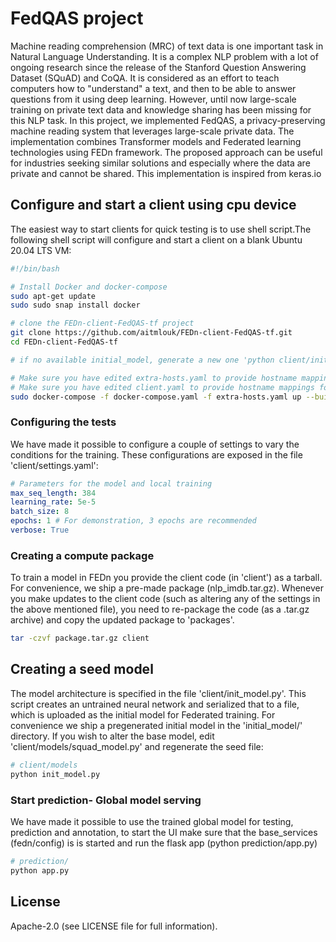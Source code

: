 # FedQAS  project
Machine reading comprehension (MRC) of text data is one important task in Natural Language Understanding. It is a complex NLP problem with a lot of ongoing research since the release of the Stanford Question Answering Dataset (SQuAD) and CoQA. It is considered as an effort to teach computers how to "understand" a text, and then to be able to answer questions from it using deep learning. However, until now large-scale training on private text data and knowledge sharing has been missing for this NLP task.
In this project, we implemented FedQAS, a privacy-preserving machine reading system that leverages large-scale private data. The implementation combines Transformer models and Federated learning technologies using FEDn framework. The proposed approach can be useful for industries seeking similar solutions and especially where the data are private and cannot be shared. This implementation is inspired from keras.io

## Configure and start a client using cpu device
The easiest way to start clients for quick testing is to use shell script.The following 
shell script will configure and start a client on a blank Ubuntu 20.04 LTS VM:    


```bash
#!/bin/bash

# Install Docker and docker-compose
sudo apt-get update
sudo sudo snap install docker

# clone the FEDn-client-FedQAS-tf project
git clone https://github.com/aitmlouk/FEDn-client-FedQAS-tf.git
cd FEDn-client-FedQAS-tf

# if no available initial_model, generate a new one 'python client/init_model.py'

# Make sure you have edited extra-hosts.yaml to provide hostname mappings for combiners
# Make sure you have edited client.yaml to provide hostname mappings for reducer
sudo docker-compose -f docker-compose.yaml -f extra-hosts.yaml up --build
```

### Configuring the tests
We have made it possible to configure a couple of settings to vary the conditions for the training. These configurations are exposed in the file 'client/settings.yaml': 

```yaml 
# Parameters for the model and local training
max_seq_length: 384
learning_rate: 5e-5
batch_size: 8
epochs: 1 # For demonstration, 3 epochs are recommended
verbose: True
```

### Creating a compute package
To train a model in FEDn you provide the client code (in 'client') as a tarball. For convenience, we ship a pre-made package (nlp_imdb.tar.gz). Whenever you make updates to the client code (such as altering any of the settings in the above mentioned file), you need to re-package the code (as a .tar.gz archive) and copy the updated package to 'packages'.

```bash
tar -czvf package.tar.gz client
```

## Creating a seed model
The model architecture is specified in the file 'client/init_model.py'. This script creates an untrained neural network and serialized that to a file, which is uploaded as the initial model for Federated training. For convenience we ship a pregenerated initial model in the 'initial_model/' directory. If you wish to alter the base model, edit 'client/models/squad_model.py' and regenerate the seed file:
```bash
# client/models
python init_model.py 
```
### Start prediction- Global model serving
We have made it possible to use the trained global model for testing, prediction and annotation, to start the UI make sure that the base_services (fedn/config) is
is started and run the flask app (python prediction/app.py)
```bash
# prediction/
python app.py
```

## License
Apache-2.0 (see LICENSE file for full information).